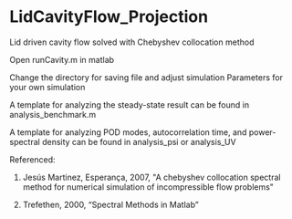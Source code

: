 # LidCavityFlow_Projection
Lid driven cavity flow solved with Chebyshev collocation method

Open runCavity.m in matlab

Change the directory for saving file and adjust simulation Parameters for your own simulation

A template for analyzing the steady-state result can be found in analysis_benchmark.m

A template for analyzing POD modes, autocorrelation time, and power-spectral density can be found in analysis_psi or analysis_UV


Referenced:

1. Jesús Martinez, Esperança, 2007, "A chebyshev collocation spectral method for numerical simulation of incompressible flow problems"

2. Trefethen, 2000, “Spectral Methods in Matlab”

